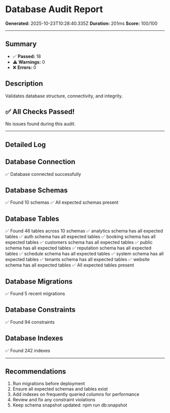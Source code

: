 # Database Audit Report

**Generated:** 2025-10-23T10:28:40.335Z
**Duration:** 201ms
**Score:** 100/100

---

## Summary

- ✅ **Passed:** 18
- ⚠️  **Warnings:** 0
- ❌ **Errors:** 0

## Description

Validates database structure, connectivity, and integrity.

## ✅ All Checks Passed!

No issues found during this audit.

---

## Detailed Log


## Database Connection

✅ Database connected successfully

## Database Schemas

✅ Found 10 schemas
✅ All expected schemas present

## Database Tables

✅ Found 46 tables across 10 schemas
✅ analytics schema has all expected tables
✅ auth schema has all expected tables
✅ booking schema has all expected tables
✅ customers schema has all expected tables
✅ public schema has all expected tables
✅ reputation schema has all expected tables
✅ schedule schema has all expected tables
✅ system schema has all expected tables
✅ tenants schema has all expected tables
✅ website schema has all expected tables
✅ All expected tables present

## Database Migrations

✅ Found 5 recent migrations

## Database Constraints

✅ Found 94 constraints

## Database Indexes

✅ Found 242 indexes

---

## Recommendations

1. Run migrations before deployment
2. Ensure all expected schemas and tables exist
3. Add indexes on frequently queried columns for performance
4. Review and fix any constraint violations
5. Keep schema snapshot updated: npm run db:snapshot
